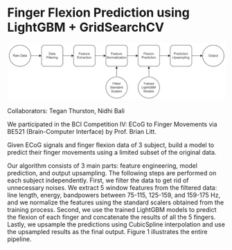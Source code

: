 # Finger Flexion Prediction using LightGBM + GridSearchCV

![](https://github.com/toastedqu/be521-bci-comp/blob/main/workflow.png)

Collaborators: Tegan Thurston, Nidhi Bali

We participated in the BCI Competition IV: ECoG to Finger Movements via BE521 (Brain-Computer Interface) by Prof. Brian Litt.

Given ECoG signals and finger flexion data of 3 subject, build a model to predict their finger movements using a limited subset of the original data.

Our algorithm consists of 3 main parts: feature engineering, model prediction, and output upsampling. The following steps are performed on each subject independently. First, we filter the data to get rid of unnecessary noises. We extract 5 window features from the filtered data: line length, energy, bandpowers between 75-115, 125-159, and 159-175 Hz, and we normalize the features using the standard scalers obtained from the training process. Second, we use the trained LightGBM models to predict the flexion of each finger and concatenate the results of all the 5 fingers. Lastly, we upsample the predictions using CubicSpline interpolation and use the upsampled results as the final output. Figure 1 illustrates the entire pipeline.
